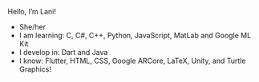 Hello, I’m Lani!
- She/her
- I am learning: C, C#, C++, Python, JavaScript, MatLab and Google ML Kit
- I develop in: Dart and Java
- I know: Flutter, HTML, CSS, Google ARCore, LaTeX, Unity, and Turtle Graphics!

<!---
LaniW/LaniW is a ✨ special ✨ repository because its `README.md` (this file) appears on your GitHub profile.
You can click the Preview link to take a look at your changes.
--->
